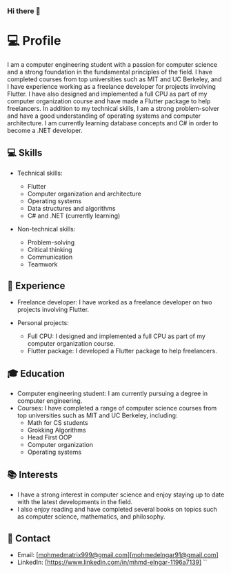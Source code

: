 ### Hi there 👋

<!--
**mhmdelngar/mhmdelngar** is a ✨ _special_ ✨ repository because its `README.md` (this file) appears on your GitHub profile.

Here are some ideas to get you started:

- 🔭 I’m currently working on ...
- 🌱 I’m currently learning ...
- 👯 I’m looking to collaborate on ...
- 🤔 I’m looking for help with ...
- 💬 Ask me about ...
- 📫 How to reach me: ...
- 😄 Pronouns: ...

-->
# 💻 Profile

I am a computer engineering student with a passion for computer science and a strong foundation in the fundamental principles of the field. I have completed courses from top universities such as MIT and UC Berkeley, and I have experience working as a freelance developer for projects involving Flutter. I have also designed and implemented a full CPU as part of my computer organization course and have made a Flutter package to help freelancers. In addition to my technical skills, I am a strong problem-solver and have a good understanding of operating systems and computer architecture. I am currently learning database concepts and C# in order to become a .NET developer.

## 💻 Skills

- Technical skills:
  - Flutter
  - Computer organization and architecture
  - Operating systems
  - Data structures and algorithms
  - C# and .NET (currently learning)

- Non-technical skills:
  - Problem-solving
  - Critical thinking
  - Communication
  - Teamwork

## 💼 Experience

- Freelance developer: I have worked as a freelance developer on two projects involving Flutter.

- Personal projects:
  - Full CPU: I designed and implemented a full CPU as part of my computer organization course.
  - Flutter package: I developed a Flutter package to help freelancers.

## 🎓 Education

- Computer engineering student: I am currently pursuing a degree in computer engineering.
- Courses: I have completed a range of computer science courses from top universities such as MIT and UC Berkeley, including:
  - Math for CS students
  - Grokking Algorithms
  - Head First OOP
  - Computer organization
  - Operating systems

## 📚 Interests

- I have a strong interest in computer science and enjoy staying up to date with the latest developments in the field.
- I also enjoy reading and have completed several books on topics such as computer science, mathematics, and philosophy.

## 📧 Contact

- Email: [mohmedmatrix999@gmail.com][mohmedelngar91@gmail.com]
- LinkedIn: [https://www.linkedin.com/in/mhmd-elngar-1196a7139]
``
